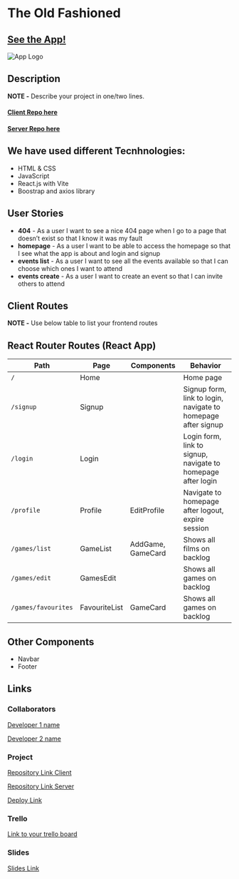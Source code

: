 
# The Old Fashioned

## [See the App!](www.your-deploy-url-here.com)

![App Logo](your-image-logo-path-or-name)

## Description

**NOTE -** Describe your project in one/two lines.
#### [Client Repo here](https://github.com/Zaro-dev/The-Old-Fashioned)
#### [Server Repo here](https://github.com/Zaro-dev/The-Old-Fashioned-db)

## We have used different Tecnhnologies:
- HTML & CSS
- JavaScript
- React.js with Vite
- Boostrap and axios library


## User Stories

- **404** - As a user I want to see a nice 404 page when I go to a page that doesn’t exist so that I know it was my fault 
- **homepage** - As a user I want to be able to access the homepage so that I see what the app is about and login and signup
- **events list** - As a user I want to see all the events available so that I can choose which ones I want to attend
- **events create** - As a user I want to create an event so that I can invite others to attend

## Client Routes

**NOTE -** Use below table to list your frontend routes

## React Router Routes (React App)
| Path                      | Page            | Components        | Behavior                                                      |
| ------------------------- | ----------------| ----------------  |  ------------------------------------------------------------  |
| `/`                       | Home            |                   | Home page                                                     |
| `/signup`                 | Signup          |                   | Signup form, link to login, navigate to homepage after signup |
| `/login`                  | Login           |                   | Login form, link to signup, navigate to homepage after login  |
| `/profile`                | Profile         | EditProfile       | Navigate to homepage after logout, expire session             |
| `/games/list`             | GameList        | AddGame, GameCard | Shows all films on backlog                                    |
| `/games/edit`             | GamesEdit       |                   | Shows all games on backlog                                    |
| `/games/favourites`       | FavouriteList   | GameCard          | Shows all games on backlog                                    |

## Other Components

- Navbar
- Footer
  
## Links

### Collaborators

[Developer 1 name](www.github-url.com)

[Developer 2 name](www.github-url.com)

### Project

[Repository Link Client](www.your-github-url-here.com)

[Repository Link Server](www.your-github-url-here.com)

[Deploy Link](www.your-deploy-url-here.com)

### Trello

[Link to your trello board](www.your-trello-url-here.com)

### Slides

[Slides Link](www.your-slides-url-here.com)
